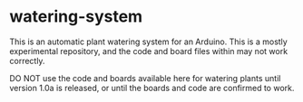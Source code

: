 # watering-system
This is an automatic plant watering system for an Arduino. This is a mostly experimental repository, and the code and board files within may not work correctly.

DO NOT use the code and boards available here for watering plants until version 1.0a is released, or until the boards and code are confirmed to work.
